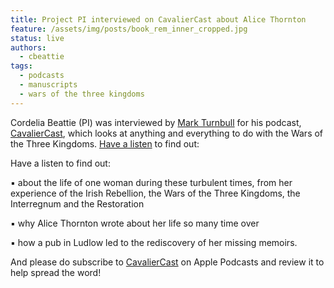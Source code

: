 ```yaml
---
title: Project PI interviewed on CavalierCast about Alice Thornton 
feature: /assets/img/posts/book_rem_inner_cropped.jpg
status: live
authors:
  - cbeattie
tags:
  - podcasts
  - manuscripts
  - wars of the three kingdoms
---
```


Cordelia Beattie (PI) was interviewed by [Mark Turnbull](http://www.1642author.com) for his podcast, [CavalierCast](https://historypodblast.com/a-z-history-podcasts/cavaliercast/), which looks at anything and everything to do with the Wars of the Three Kingdoms. [Have a listen](https://historypodblast.com/episode-28-alice-thorntons-manuscripts/) to find out:


Have a listen to find out:

▪️ about the life of one woman during these turbulent times, from her experience of the Irish Rebellion, the Wars of the Three Kingdoms, the Interregnum and the Restoration

▪️ why Alice Thornton wrote about her life so many time over

▪️ how a pub in Ludlow led to the rediscovery of her missing memoirs.


And please do subscribe to [CavalierCast](https://podcasts.apple.com/gb/podcast/cavaliercast-the-civil-war-in-words/id1521758820#episodeGuid=Buzzsprout-4708442) on Apple Podcasts and review it to help spread the word! 

